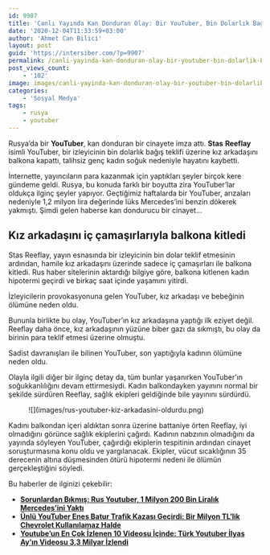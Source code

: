 ```yaml
---
id: 9907
title: 'Canlı Yayında Kan Donduran Olay: Bir YouTuber, Bin Dolarlık Bağış Üzerine Kız Arkadaşının Ölümüne Neden Oldu'
date: '2020-12-04T11:33:59+03:00'
author: 'Ahmet Can Bilici'
layout: post
guid: 'https://intersiber.com/?p=9907'
permalink: /canli-yayinda-kan-donduran-olay-bir-youtuber-bin-dolarlik-bagis-uzerine-kiz-arkadasinin-olumune-neden-oldu/
post_views_count:
    - '102'
image: images/canli-yayinda-kan-donduran-olay-bir-youtuber-bin-dolarlik-bagis-uzerine-kiz-arkadasinin-olumune-neden-oldu.png
categories:
    - 'Sosyal Medya'
tags:
    - rusya
    - youtuber
---
```


Rusya’da bir **YouTuber**, kan donduran bir cinayete imza attı. **Stas** **Reeflay** isimli YouTuber, bir izleyicinin bin dolarlık bağış teklifi üzerine kız arkadaşını balkona kapattı, talihsiz genç kadın soğuk nedeniyle hayatını kaybetti.

İnternette, yayıncıların para kazanmak için yaptıkları şeyler birçok kere gündeme geldi. Rusya, bu konuda farklı bir boyutta zira YouTuber’lar oldukça ilginç şeyler yapıyor. Geçtiğimiz haftalarda bir YouTuber, arızaları nedeniyle 1,2 milyon lira değerinde lüks Mercedes’ini benzin dökerek yakmıştı. Şimdi gelen haberse kan dondurucu bir cinayet…

## Kız arkadaşını iç çamaşırlarıyla balkona kitledi

Stas Reeflay, yayın esnasında bir izleyicinin bin dolar teklif etmesinin ardından, hamile kız arkadaşını üzerinde sadece iç çamaşırları ile balkona kitledi. Rus haber sitelerinin aktardığı bilgiye göre, balkona kitlenen kadın hipotermi geçirdi ve birkaç saat içinde yaşamını yitirdi.

İzleyicilerin provokasyonuna gelen YouTuber, kız arkadaşı ve bebeğinin ölümüne neden oldu.

Bununla birlikte bu olay, YouTuber’ın kız arkadaşına yaptığı ilk eziyet değil. Reeflay daha önce, kız arkadaşının yüzüne biber gazı da sıkmıştı, bu olay da birinin para teklif etmesi üzerine olmuştu.

Sadist davranışları ile bilinen YouTuber, son yaptığıyla kadının ölümüne neden oldu.

Olayla ilgili diğer bir ilginç detay da, tüm bunlar yaşanırken YouTuber’ın soğukkanlılığını devam ettirmesiydi. Kadın balkondayken yayınını normal bir şekilde sürdüren Reeflay, sağlık ekipleri geldiğinde bile yayınını sürdürdü.

<figure class="wp-block-image size-large">![](images/rus-youtuber-kiz-arkadasini-oldurdu.png)</figure>Kadını balkondan içeri aldıktan sonra üzerine battaniye örten Reeflay, iyi olmadığını görünce sağlık ekiplerini çağırdı. Kadının nabzının olmadığını da yayında söyleyen YouTuber, çağırdığı ekiplerin tespitinin ardından cinayet soruşturmasına konu oldu ve yargılanacak. Ekipler, vücut sıcaklığının 35 derecenin altına düşmesinden ötürü hipotermi nedeni ile ölümün gerçekleştiğini söyledi.

Bu haberler de ilginizi çekebilir:

- **[Sorunlardan Bıkmış: Rus Youtuber, 1 Milyon 200 Bin Liralık Mercedes’ini Yaktı](https://intersiber.com/sorunlardan-bikmis-rus-youtuber-1-milyon-200-bin-liralik-mercedesini-yakti/)**
- **[Ünlü YouTuber Enes Batur Trafik Kazası Geçirdi: Bir Milyon TL’lik Chevrolet Kullanılamaz Halde](https://intersiber.com/unlu-youtuber-enes-batur-trafik-kazasi-gecirdi-bir-milyon-tllik-chevrolet-kullanilamaz-halde/)**
- **[Youtube’un En Çok İzlenen 10 Videosu İçinde: Türk Youtuber İlyas Ay’ın Videosu 3,3 Milyar İzlendi](https://intersiber.com/youtubeun-en-cok-izlenen-10-videosu-icinde-turk-youtuber-ilyas-ayin-videosu-33-milyar-izlendi/)**
